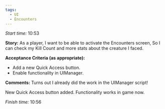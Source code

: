 ```yaml
---
tags:
  - UI
  - Encounters
---
```

*Start time:* 10:53

**Story:** 
As a player, I want to be able to activate the Encounters screen,
So I can check my Kill Count and more stats about the creature I faced.

**Acceptance Criteria (as appropriate):**
- Add a new Quick Access button.
- Enable functionality in UIManager.

**Comments:** 
Turns out I already did the work in the UIManager script!

New Quick Access button added. Functionality works in game now.

*Finish time:* 10:56